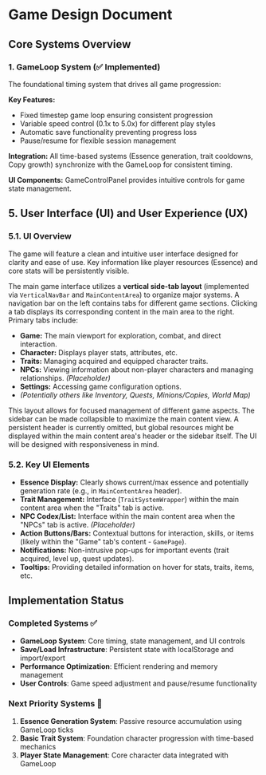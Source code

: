 # Game Design Document

## Core Systems Overview

### 1. GameLoop System (✅ Implemented)
The foundational timing system that drives all game progression:

**Key Features:**
- Fixed timestep game loop ensuring consistent progression
- Variable speed control (0.1x to 5.0x) for different play styles
- Automatic save functionality preventing progress loss
- Pause/resume for flexible session management

**Integration:** All time-based systems (Essence generation, trait cooldowns, Copy growth) synchronize with the GameLoop for consistent timing.

**UI Components:** GameControlPanel provides intuitive controls for game state management.

<!-- ... existing sections ... -->

## 5. User Interface (UI) and User Experience (UX)

### 5.1. UI Overview

The game will feature a clean and intuitive user interface designed for clarity and ease of use. Key information like player resources (Essence) and core stats will be persistently visible.

The main game interface utilizes a **vertical side-tab layout** (implemented via `VerticalNavBar` and `MainContentArea`) to organize major systems. A navigation bar on the left contains tabs for different game sections. Clicking a tab displays its corresponding content in the main area to the right. Primary tabs include:

*   **Game:** The main viewport for exploration, combat, and direct interaction.
*   **Character:** Displays player stats, attributes, etc.
*   **Traits:** Managing acquired and equipped character traits.
*   **NPCs:** Viewing information about non-player characters and managing relationships. *(Placeholder)*
*   **Settings:** Accessing game configuration options.
*   *(Potentially others like Inventory, Quests, Minions/Copies, World Map)*

This layout allows for focused management of different game aspects. The sidebar can be made collapsible to maximize the main content view. A persistent header is currently omitted, but global resources might be displayed within the main content area's header or the sidebar itself. The UI will be designed with responsiveness in mind.

### 5.2. Key UI Elements

*   **Essence Display:** Clearly shows current/max essence and potentially generation rate (e.g., in `MainContentArea` header).
*   **Trait Management:** Interface (`TraitSystemWrapper`) within the main content area when the "Traits" tab is active.
*   **NPC Codex/List:** Interface within the main content area when the "NPCs" tab is active. *(Placeholder)*
*   **Action Buttons/Bars:** Contextual buttons for interaction, skills, or items (likely within the "Game" tab's content - `GamePage`).
*   **Notifications:** Non-intrusive pop-ups for important events (trait acquired, level up, quest updates).
*   **Tooltips:** Providing detailed information on hover for stats, traits, items, etc.

## Implementation Status

### Completed Systems ✅
- **GameLoop System**: Core timing, state management, and UI controls
- **Save/Load Infrastructure**: Persistent state with localStorage and import/export
- **Performance Optimization**: Efficient rendering and memory management
- **User Controls**: Game speed adjustment and pause/resume functionality

### Next Priority Systems 🔄
1. **Essence Generation System**: Passive resource accumulation using GameLoop ticks
2. **Basic Trait System**: Foundation character progression with time-based mechanics
3. **Player State Management**: Core character data integrated with GameLoop

<!-- ... existing sections ... -->
